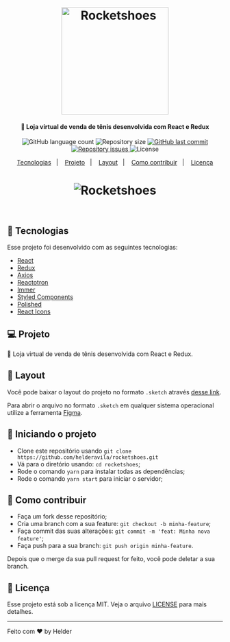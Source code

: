 <h1 align="center">
    <img alt="Rocketshoes" title="#delicinha" src="https://i.imgur.com/ZYfDZ7m.png" width="250px" />
</h1>

<h4 align="center">
  🚀 Loja virtual de venda de tênis desenvolvida com React e Redux
</h4>
<p align="center">
  <img alt="GitHub language count" src="https://img.shields.io/github/languages/count/helderavila/rocketshoes">

  <img alt="Repository size" src="https://img.shields.io/github/repo-size/helderavila/rocketshoes">

  <a href="https://github.com/helderavila/fastfeet/commits/master">
    <img alt="GitHub last commit" src="https://img.shields.io/github/last-commit/helderavila/rocketshoes">
  </a>

  <a href="https://github.com/helderavila/rocketshoes/issues">
    <img alt="Repository issues" src="https://img.shields.io/github/issues/helderavila/rocketshoes">
  </a>

  <img alt="License" src="https://img.shields.io/badge/license-MIT-brightgreen">
</p>

<p align="center">
  <a href="#rocket-tecnologias">Tecnologias</a>&nbsp;&nbsp;&nbsp;|&nbsp;&nbsp;&nbsp;
  <a href="#-projeto">Projeto</a>&nbsp;&nbsp;&nbsp;|&nbsp;&nbsp;&nbsp;
  <a href="#-layout">Layout</a>&nbsp;&nbsp;&nbsp;|&nbsp;&nbsp;&nbsp;
  <a href="#-como-contribuir">Como contribuir</a>&nbsp;&nbsp;&nbsp;|&nbsp;&nbsp;&nbsp;
  <a href="#memo-licença">Licença</a>
</p>

<h1 align="center">
    <img alt="Rocketshoes" title="#delicinha" src="https://i.imgur.com/9Fqbsdx.png" />
</h1>

<br>

## :rocket: Tecnologias

Esse projeto foi desenvolvido com as seguintes tecnologias:

- [React](https://reactjs.org)
- [Redux](https://github.com/reduxjs/redux)
- [Axios](https://github.com/axios/axios)
- [Reactotron](https://github.com/infinitered/reactotron)
- [Immer](https://github.com/immerjs/immer)
- [Styled Components](https://github.com/styled-components/styled-components)
- [Polished](https://github.com/styled-components/polished)
- [React Icons](https://github.com/react-icons/react-icons)

## 💻 Projeto

:shoe: Loja virtual de venda de tênis desenvolvida com React e Redux.

## 🔖 Layout

Você pode baixar o layout do projeto no formato `.sketch` através [desse link](nope).

Para abrir o arquivo no formato `.sketch` em qualquer sistema operacional utilize a ferramenta [Figma](https://figma.com).

## 🔧 Iniciando o projeto
- Clone este repositório usando `git clone https://github.com/helderavila/rocketshoes.git`
- Vá para o diretório usando: `cd rocketshoes`;
- Rode o comando `yarn` para instalar todas as dependências;
- Rode o comando `yarn start` para iniciar o servidor;

## 🤔 Como contribuir

- Faça um fork desse repositório;
- Cria uma branch com a sua feature: `git checkout -b minha-feature`;
- Faça commit das suas alterações: `git commit -m 'feat: Minha nova feature'`;
- Faça push para a sua branch: `git push origin minha-feature`.

Depois que o merge da sua pull request for feito, você pode deletar a sua branch.

## :memo: Licença

Esse projeto está sob a licença MIT. Veja o arquivo [LICENSE](LICENSE.md) para mais detalhes.

---

Feito com ♥ by Helder

